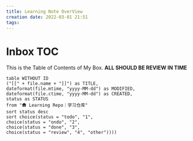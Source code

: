 ```yaml
---
title: Learning Note OverView
creation date: 2022-03-01 21:51 
tags:
---
```

# Inbox TOC

This is the Table of Contents of My Box. **ALL SHOULD BE REVIEW IN TIME**

```dataview
table WITHOUT ID
("[[" + file.name + "]]") as TITLE,
dateformat(file.mtime, "yyyy-MM-dd") as MODIFIED,
dateformat(file.ctime, "yyyy-MM-dd") as CREATED,
status as STATUS
from "🛖 Learning Repo｜学习仓库"
sort status desc
sort choice(status = "todo", "1", 
choice(status = "ondo", "2", 
choice(status = "done", "3", 
choice(status = "review", "4", "other"))))
```

